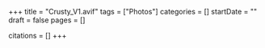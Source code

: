 +++
title = "Crusty_V1.avif"
tags = ["Photos"]
categories = []
startDate = ""
draft = false
pages = []

citations = []
+++
